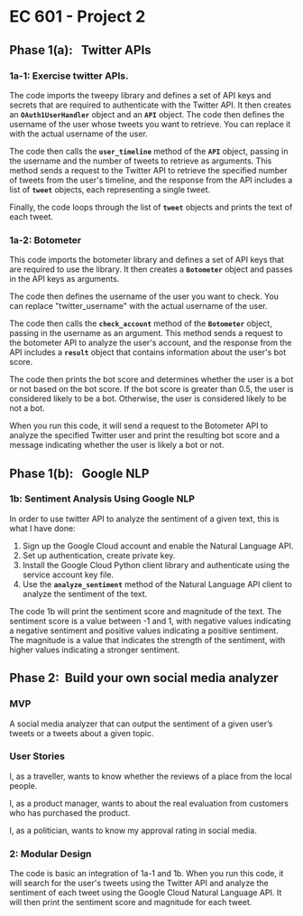 # EC 601 - Project 2

## **Phase 1(a):   Twitter APIs**

### 1a-1: Exercise twitter APIs.

The code imports the tweepy library and defines a set of API keys and secrets that are required to authenticate with the Twitter API. It then creates an **`OAuth1UserHandler`** object and an **`API`** object. The code then defines the username of the user whose tweets you want to retrieve. You can replace it with the actual username of the user.

The code then calls the **`user_timeline`** method of the **`API`** object, passing in the username and the number of tweets to retrieve as arguments. This method sends a request to the Twitter API to retrieve the specified number of tweets from the user's timeline, and the response from the API includes a list of **`tweet`** objects, each representing a single tweet.

Finally, the code loops through the list of **`tweet`** objects and prints the text of each tweet.

### 1a-2: Botometer

This code imports the botometer library and defines a set of API keys that are required to use the library. It then creates a **`Botometer`** object and passes in the API keys as arguments.

The code then defines the username of the user you want to check. You can replace "twitter_username" with the actual username of the user.

The code then calls the **`check_account`** method of the **`Botometer`** object, passing in the username as an argument. This method sends a request to the botometer API to analyze the user's account, and the response from the API includes a **`result`** object that contains information about the user's bot score.

The code then prints the bot score and determines whether the user is a bot or not based on the bot score. If the bot score is greater than 0.5, the user is considered likely to be a bot. Otherwise, the user is considered likely to be not a bot.

When you run this code, it will send a request to the Botometer API to analyze the specified Twitter user and print the resulting bot score and a message indicating whether the user is likely a bot or not.

## **Phase 1(b):   Google NLP**

### 1b: Sentiment Analysis Using Google NLP

In order to use twitter API to analyze the sentiment of a given text, this is what I have done:

1. Sign up the Google Cloud account and enable the Natural Language API.
2. Set up authentication, create private key.
3. Install the Google Cloud Python client library and authenticate using the service account key file.
4. Use the **`analyze_sentiment`** method of the Natural Language API client to analyze the sentiment of the text.

The code 1b will print the sentiment score and magnitude of the text. The sentiment score is a value between -1 and 1, with negative values indicating a negative sentiment and positive values indicating a positive sentiment. The magnitude is a value that indicates the strength of the sentiment, with higher values indicating a stronger sentiment.

## **Phase 2:  Build your own social media analyzer**

### MVP

A social media analyzer that can output the sentiment of a given user’s tweets or a tweets about a given topic.

### User Stories

I, as a traveller, wants to know whether the reviews of a place from the local people. 

I, as a product manager, wants to about the real evaluation from customers who has purchased the product. 

I, as a politician, wants to know my approval rating in social media.  

### 2: Modular Design

The code is basic an integration of 1a-1 and 1b. When you run this code, it will search for the user's tweets using the Twitter API and analyze the sentiment of each tweet using the Google Cloud Natural Language API. It will then print the sentiment score and magnitude for each tweet.
